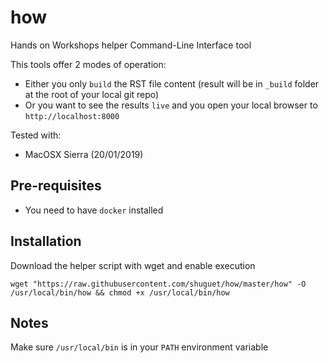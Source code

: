 # how
Hands on Workshops helper Command-Line Interface tool

This tools offer 2 modes of operation:
* Either you only `build` the RST file content (result will be in `_build` folder at the root of your local git repo)
* Or you want to see the results `live` and you open your local browser to `http://localhost:8000`

Tested with:

* MacOSX Sierra (20/01/2019)

## Pre-requisites
* You need to have `docker` installed

## Installation

Download the helper script with wget and enable execution

```shell
wget "https://raw.githubusercontent.com/shuguet/how/master/how" -O /usr/local/bin/how && chmod +x /usr/local/bin/how
```

## Notes
Make sure `/usr/local/bin` is in your `PATH` environment variable
